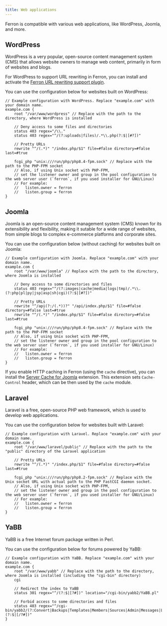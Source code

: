 ```yaml
---
title: Web applications
---
```


Ferron is compatible with various web applications, like WordPress, Joomla, and more.

## WordPress

WordPress is a very popular, open-source content management system (CMS) that allows website owners to manage web content, primarily in form of websites and blogs.

For WordPress to support URL rewriting in Ferron, you can install and activate the [Ferron URL rewriting support plugin](https://github.com/ferronweb/ferron-rewrite-support).

You can use the configuration below for websites built on WordPress:

```kdl
// Example configuration with WordPress. Replace "example.com" with your domain name.
example.com {
    root "/var/www/wordpress" // Replace with the path to the directory, where WordPress is installed

    // Deny access to some files and directories
    status 403 regex="/\\."
    status 403 regex="^/(?:uploads|files)/.*\\.php(?:$|[#?])"

    // Pretty URLs
    rewrite "^/(.*)" "/index.php/$1" file=#false directory=#false last=#true

    fcgi_php "unix:///run/php/php8.4-fpm.sock" // Replace with the path to the PHP-FPM socket
    // Also, if using Unix socket with PHP-FPM,
    // set the listener owner and group in the pool configuration to the web server user (`ferron`, if you used installer for GNU/Linux)
    // For example:
    //   listen.owner = ferron
    //   listen.group = ferron
}
```

## Joomla

Joomla is an open-source content management system (CMS) known for its extensibility and flexibility, making it sutable for a wide range of websites, from simple blogs to complex e-commerce platforms and corporate sites.

You can use the configuration below (without caching) for websites built on Joomla:

```kdl
// Example configuration with Joomla. Replace "example.com" with your domain name.
example.com {
    root "/var/www/joomla" // Replace with the path to the directory, where Joomla is installed

    // Deny access to some directories and files
    status 403 regex="^/(?:images|cache|media|logs|tmp)/.*\\.(?:php|pl|py|jsp|asp|sh|cgi)(?:$|[#?])"

    // Pretty URLs
    rewrite "^/api(?:/(.*))?" "/api/index.php/$1" file=#false directory=#false last=#true
    rewrite "^/(.*)" "/index.php/$1" file=#false directory=#false last=#true

    fcgi_php "unix:///run/php/php8.4-fpm.sock" // Replace with the path to the PHP-FPM socket
    // Also, if using Unix socket with PHP-FPM,
    // set the listener owner and group in the pool configuration to the web server user (`ferron`, if you used installer for GNU/Linux)
    // For example:
    //   listen.owner = ferron
    //   listen.group = ferron
}
```

If you enable HTTP caching in Ferron (using the `cache` directive), you can install the [Server Cache for Joomla](https://www.web-expert.gr/en/joomla-extensions/item/127-nginx-server-cache-joomla) extension. This extension sets `Cache-Control` header, which can be then used by the `cache` module.

## Laravel

Laravel is a free, open-source PHP web framework, which is used to develop web applications.

You can use the configuration below for websites built with Laravel:

```kdl
// Example configuration with Laravel. Replace "example.com" with your domain name.
example.com {
    root "/var/www/laravel/public" // Replace with the path to the "public" directory of the Laravel application

    // Pretty URLs
    rewrite "^/(.*)" "/index.php/$1" file=#false directory=#false last=#true

    fcgi_php "unix:///run/php/php8.2-fpm.sock" // Replace with the Unix socket URL with actual path to the PHP FastCGI daemon socket.
    // Also, if using Unix socket with PHP-FPM,
    // set the listener owner and group in the pool configuration to the web server user (`ferron`, if you used installer for GNU/Linux)
    // For example:
    //   listen.owner = ferron
    //   listen.group = ferron
}
```

## YaBB

YaBB is a free Internet forum package written in Perl.

You can use the configuration below for forums powered by YaBB:

```kdl
// Example configuration with YaBB. Replace "example.com" with your domain name.
example.com {
    root "/var/www/yabb" // Replace with the path to the directory, where Joomla is installed (including the "cgi-bin" directory)
    cgi

    // Redirect the index to YaBB
    status 301 regex="^/(?:$|[?#])" location="/cgi-bin/yabb2/YaBB.pl"

    // Forbid access to some directories and files
    status 403 regex="^/cgi-bin/yabb2/(?:Convert|Backups|Templates|Members|Sources|Admin|Messages|Languages|Variables|Boards|Help|Modules)(?:$|[/?#])"
}
```
